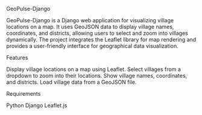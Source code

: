 GeoPulse-Django

GeoPulse-Django is a Django web application for visualizing village locations on a map. It uses GeoJSON data to display village names, coordinates, and districts, allowing users to select and zoom into villages dynamically. The project integrates the Leaflet library for map rendering and provides a user-friendly interface for geographical data visualization.

Features

Display village locations on a map using Leaflet.
Select villages from a dropdown to zoom into their locations.
Show village names, coordinates, and districts.
Load village data from a GeoJSON file.

Requirements

Python 
Django 
Leaflet.js